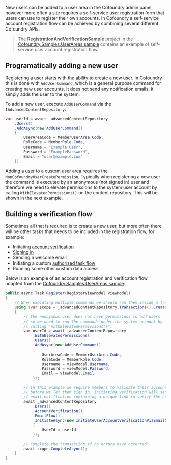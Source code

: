 New users can be added to a user area in the Cofoundry admin panel, however more often a site requires a self-service user registration form that users can use to register their own accounts. In Cofoundry a self-service account registration flow can be achieved by combining several different Cofoundry APIs.

> The **RegistrationAndVerificationSample** project in the [Cofoundry.Samples.UserAreas sample](https://github.com/cofoundry-cms/Cofoundry.Samples.UserAreas) contains an example of self-service user account registration flow.

## Programatically adding a new user

Registering a user starts with the ability to create a new user. In Cofoundry this is done with `AddUserCommand`, which is a general purpose command for creating new user accounts. It does not send any notification emails, it simply adds the user to the system.

To add a new user, execute `AddUserCommand` via the `IAdvancedContentRepository`:

```csharp
var userId = await _advancedContentRepository
    .Users()
    .AddAsync(new AddUserCommand()
    {
        UserAreaCode = MemberUserArea.Code,
        RoleCode = MemberRole.Code,
        Username = "Example User",
        Password = "ExamplePassword",
        Email = "user@example.com"
    });
```

Adding a user to a custom user area requires the `NonCofoundryUserCreatePermission`. Typically when registering a new user the command is executed by an anonymous (not signed in) user and therefore we need to elevate permissions to the system user account by calling `WithElevatedPermissions()` on the content repository. This will be shown in the next example.

## Building a verification flow

Sometimes all that is required is to create a new user, but more often there will be other tasks that needs to be included in the registration flow, for example:

- Initiating [account verification](account-verification)
- [Signing in](authentication)
- Sending a welcome email
- Initiating a custom [authorized task flow](authorized-tasks)
- Running some other custom data access

Below is an example of an account registration and verification flow adapted from the [Cofoundry.Samples.UserAreas sample](https://github.com/cofoundry-cms/Cofoundry.Samples.UserAreas):

```csharp
public async Task Register(RegisterViewModel viewModel)
{
    // When executing multiple commands we should run them inside a transaction
    using (var scope = _advancedContentRepository.Transactions().CreateScope())
    {
        // The anonymous user does not have permissinos to add users
        // so we need to run the commands under the system account by
        // calling "WithElevatedPermissions()".
        var userId = await _advancedContentRepository
            .WithElevatedPermissions()
            .Users()
            .AddAsync(new AddUserCommand()
            {
                UserAreaCode = MemberUserArea.Code,
                RoleCode = MemberRole.Code,
                Username = viewModel.Username,
                Password = viewModel.Password,
                Email = viewModel.Email
            });

        // In this example we require members to validate their account 
        // before we let them sign in. Initiating verification will send an
        // email notification containing a unique link to verify the account
        await _advancedContentRepository
            .Users()
            .AccountVerification()
            .EmailFlow()
            .InitiateAsync(new InitiateUserAccountVerificationViaEmailCommand()
            {
                UserId = userId
            });

        // Complete the transaction if no errors have occurred
        await scope.CompleteAsync();
    }
}
```
